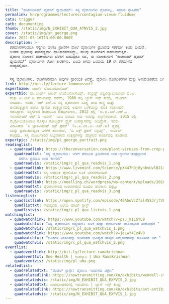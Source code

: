 ```yaml
---
title: "ಕಂಟೇಜಿಯಮ್ ವೈವಮ್‌ ಫ್ಲುಯಿಡಮ್‌: ಸಸ್ಯ ವೈರಾಣುಗಳು ವೈರಿಗಳಲ್ಲ, ಸಹಚರ ಸ್ನೇಹಿತರು"
permalink: kn/programmes/lectures/contagium-vivum-fluidum/
cata: trigger
catb: documenting
thumb: /static/img/N_EXHIBIT_QUA_ATNVIS_2.jpg
cover: /static/img/sn_george.png
date: 2021-05-16T13:00:00.000Z
description: >-
  ಶತಮಾನಗಳಿಂದಲೂ ಸಸ್ಯಗಳು ಹಾಗೂ ಪ್ರಾಣಿಗಳ ಮೇಲೆ ವೈರಾಣುಗಳ ಪ್ರಭಾವವು ಸತತವಾಗಿ ಕಂಡು ಬಂದಿದೆ.
  ಅಂತಹ ಪ್ರಭಾವವು ಸಾಮಾನ್ಯವಾಗಿ ಹಾನಿಕಾರಕವಾಗಿದ್ದು, ಹಲವು ರೋಗಗಳಿಗೆ ಕಾರಣವಾಗುತ್ತವೆ.
  ವೈರಾಣು ಸೋಂಕಿನ ಪರಿಣಾಮಗಳು ಬೆಳಕಿಗೆ ಬಂದಿದ್ದರೂ ಸಹ, ಈ ಸೋಂಕುಗಳಿಗೆ ʼಕಂಟೇಜಮ್‌ ವೈವಮ್‌
  ಫ್ಲುಯಿಡಮ್ʼ‌ ವೈರಾಣುಗಳೇ ರೋಗ ಕಾರಕಗಳು, ಎಂದು ತಿಳಿದು ಬಂದುದು 19 ನೇ ಶತಮಾನದ
  ಅಂತ್ಯದಲ್ಲಿಯೇ. 


  ಸಸ್ಯ ವೈರಾಣುಗಳು, ರೋಗಕಾರಕವಾಗಿ ಅವುಗಳ ಪ್ರಾರಂಭಿಕ ಅವಸ್ಥೆ, ವೈರಾಣು ರೂಪಾಂತರಗಳ ಮತ್ತು ಅನುವಂಶಿಕತೆಯ ಬಗೆಗೆ ನಮ್ಮ ಅರಿವು, ಪ್ರಾಣಿಗಳಲ್ಲಿ ಕಂಡು ಬರುವ ರೋಗಗಳ ನಿವಾರಣೆಗೆ ಹೊಸ ಬಗೆಯ ಲಸಿಕೆಗಳ ಅವಿಶ್ಕಾರ, ರೋಗ ಅಧ್ಯಯನ ಪ್ರಕ್ರಿಯೆ ಮತ್ತು ಕ್ಯಾನ್ಸರ್‌ ರೋಧಕ ಚಿಕಿತ್ಸೆಗಳಲ್ಲಿ ವೈರಾಣುಗಳ ಪಾತ್ರ ಇವೆಲ್ಲವೂ ಪ್ರಸ್ತುತ ಉಪನ್ಯಾಸದ ವಿಷಯ ವಸ್ತು.
link: http://bit.ly/lecture-lomonossoff
expertname: ಜಾರ್ಜ್‌ ಲೊಮೊನೋಸೊಫ್
expertbio: ಡಾ.ಜಾರ್ಜ್‌ ಪೀಟರ್‌ ಲೊಮೊನೋಸೊಫ್ಫ್‌, ಕೆಂಬ್ರಿಡ್ಜ್‌ ವಿಶ್ವವಿದ್ಯಾಲಯದಿಂದ ಬಿ.ಏ.
  ಮತ್ತು ಪಿ.ಎಚ್.ಡಿ ಪದವಿಯನ್ನು ಪಡೆದು, 1980 ರಲ್ಲಿ ಜ್ಹಾನ್‌ ಇನ್ಸ್ ಕೇಂದ್ರ, ನಾರ್ವಿಚ್‌
  ಸೇರಿದರು. ಇವರು, ಆರ್‌ ಎನ್.ಎ ಸಸ್ಯ ವೈರಾಣುಗಳ ಸೂಕ್ಷ್ಮ ಜೀವ ಶಾಸ್ತ್ರ ಮತ್ತು
  ಜೀವತಂತ್ರಜ್ಞಾನ ಹಾಗೂ ನ್ಯಾನೋ ತಂತ್ರಜ್ಞಾನದಲ್ಲಿ ಅವುಗಳ ಬಳಕೆಯನ್ನು ಕುರಿತ ಸಂಶೋಧನೆ
  ನೆಡೆಸಿದ್ದಾರೆ. ಸಸ್ಯಗಳಿಂದ ತಯಾರಿಸಿದ ಔಷಧಿಗಳಿಗಾಗಿ, 2012 ರಲ್ಲಿ 'ಬಿ.ಬಿ.ಎಸ್.ಆರ್.ಸಿ
  ಇನೋವೇಟರ್‌ ಆಫ್‌ ದಿ ಇಯರ್'‌ ಎಂಬ ಬಿರುದು ನೀಡಿ ಇವರನ್ನು ಸನ್ಮಾನಿಸಲಾಗಿದೆ. 2015 ರಲ್ಲಿ
  ಮೈಕ್ರೋಬಯೋಲಾಜಿ ಸೊಸೈಟಿ ಕೋಲ್ವರ್ಥ್‌ ಪ್ರೈಸ್‌ ಉಪನ್ಯಾಸವನ್ನು ನೀಡಿದ್ದಾರೆ. ಇವರು
  ವಿಕಸಿಸಿರುವ ʼದಿ ಟ್ರಾಂಸಿಯಂಟ್‌ ಎಕ್ಸ್‌ ಪ್ರೆಶನ್‌' (ಸಿ.ಪಿ.ಎಂ.ವಿ.-ಎಚ್.ಟಿ) ವ್ಯವಸ್ಥೆ
  ಯನ್ನು ಪ್ರಪಂಚದಾದ್ಯಂತ ಬಳಕೆಗೆ ತರಲಾಗಿದೆ, ʼದಿ ಎಕ್ಸ್ ಪ್ರೆಶನ್‌ ಸಿಸ್ಟಮ್ಸ್‌', ನಾರ್ವಿಚ್‌
  ಕೇಂದ್ರವು, ಸಸ್ಯ ಮೂಲಗಳಿಂದ ಲಭ್ಯವಾಗುವ ಉತ್ಪನ್ನಗಳನ್ನು ಹೆಚ್ಚಿಸುವ ಕಾರ್ಯದಲ್ಲಿ ತೊಡಗಿದೆ.
expertpic: /static/img/pl_george_portrait.png
readinglist:
  - quadreadlink: https://theconversation.com/plant-viruses-from-crop-pathogens-to-key-players-in-bio-nanotechnology-47235
    quadreadtxt: "ಸಸ್ಯ ವೈರಾಣುಗಳು: ಬೆಳೆಗೆ ತಗುಲುವ ಕ್ರಿಮಿಗಳಿಂದ ಜೀವ-ನ್ಯಾನೋ-ತಂತ್ರಜ್ಞಾನದ
      ವರೆಗೂ ಪ್ರಮುಖ ಜೀವ ಕಣಗಳು"
    quadreadvis: /static/img/c_pl_qua_readvis_1.png
  - quadreadlink: https://www.livemint.com/Science/pX447h0j0ynbvUvlBJ1rZM/Plant-based-polio-vaccine-developed-scientists.html
    quadreadtxt: ಸಸ್ಯ ಆಧಾರಿತ ಪೋಲಿಯೋ ಲಸಿಕೆ ವಿಕಸನಗೊಂಡಿದೆ
    quadreadvis: /static/img/c_pl_qua_readvis_2.png
  - quadreadlink: https://moelling.ch/wordpress/wp-content/uploads/2018/01/Rev_Roum-_Tulipomania-3.pdf
    quadreadtxt: ವೈರಾಣುಗಳಿಂದ ಉಂಟಾಗಿರುವ ಮೊದಲ ಹಣಕಾಸು ಬಿಕ್ಕಟ್ಟು
    quadreadvis: /static/img/c_pl_qua_readvis_3.png
listeninglist:
  - quadlistlink: https://open.spotify.com/episode/40AbuVcZfal45SJrjtV8HL
    quadlisttxt: ನೇಪಥ್ಯದಲ್ಲಿ ಎಲೆಯ ಪೋಡ್ ಕ್ಯಾಸ್ಟ್
    quadlistvis: /static/img/c_pl_qua_listvis_1.png
watchinglist:
  - quadwatchlink: https://www.youtube.com/watch?v=pzJ_mILGYL8
    quadwatchtxt: "ಸಸ್ಯ ವೈರಾಣುವಿನ ಅಧ್ಯಯನ: ಬಳಕೆ ಮತ್ತು ಪುನರ್ಬಳಕೆಗೆ ಮೂಲಭೂತ ಸಂಶೋಧನೆ "
    quadwatchvis: /static/img/c_pl_qua_watchvis_1.png
  - quadwatchlink: https://www.youtube.com/watch?v=jeLwY4Ez4V8
    quadwatchtxt: "ಲಸಿಕೆಗಳ ವಿಕಸನವನ್ನು ಕುರಿತಂತಹ ಭವಿಷ್ಯದ ವಾಸ್ತವ ಸಮ್ಮೇಳನಗಳನ್ನು ರೂಪಿಸುವ ಬಗೆ "
    quadwatchvis: /static/img/c_pl_qua_watchvis_2.png
eventlist:
  - quadeventlink: http://bit.ly/lecture-ramakrishnan
    quadeventtxt: One Health | ಉಪನ್ಯಾಸ | Uma Ramakrishnan
    quadeventvis: /static/img/pl_uma.png
relatedlist:
  - quadrelatedtxt: "ವೆಂಡೆಲ್‌ ಸ್ಟಾನ್ಲೇ: ವೈರಾಣು ಇತಿಹಾಸದ ಚಿತ್ರಣ"
    quadrelatedlink: https://nowtransmitting.com/kn/exhibits/wendell-stanley/
    quadrelatedvis: /static/img/N_EXHIBIT_QUA_EXPVIS_2.jpg
  - quadrelatedtxt: ಜೀವರೋಧಕಗಳಲ್ಲಿ ಇರುವೆಗಳು | ಜ್ಹಾನ್‌ ಇನ್ಸ್ ಕೇಂದ್ರ
    quadrelatedlink: https://nowtransmitting.com/kn/exhibits/ant-antibiotics/
    quadrelatedvis: /static/img/N_EXHIBIT_QUA_EXPVIS_1.jpg
---
```

